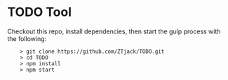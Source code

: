 # TODO Tool


Checkout this repo, install dependencies, then start the gulp process with the following:

```
	> git clone https://github.com/ZTjack/TODO.git
	> cd TODO
	> npm install
	> npm start
```
